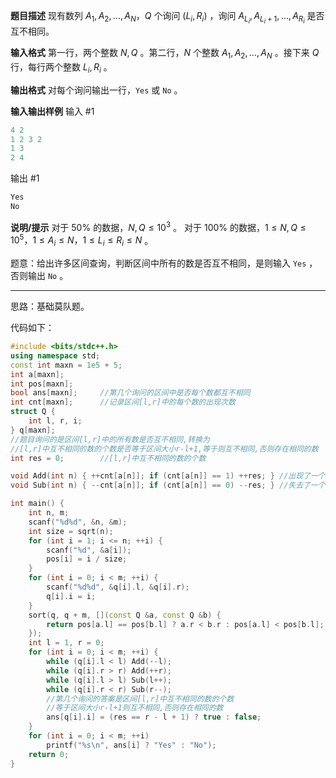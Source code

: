 **题目描述**
现有数列 $A_1,A_2,\ldots,A_N$，$Q$ 个询问 $(L_i,R_i)$ ，询问 $A_{L_i} ,A_{L_i+1},\ldots,A_{R_i}$ 是否互不相同。

**输入格式**
第一行，两个整数 $N,Q$ 。第二行，$N$ 个整数 $A_1, A_2, \ldots , A_N$ 。接下来 $Q$ 行，每行两个整数 $L_i,R_i$ 。

**输出格式**
对每个询问输出一行，`Yes` 或 `No` 。

**输入输出样例**
输入 #1

```cpp
4 2
1 2 3 2
1 3
2 4
```
输出 #1

```cpp
Yes
No
```
**说明/提示**
对于 $50\%$ 的数据，$N,Q \le 10^3$ 。
对于 $100\%$ 的数据，$1 \le N,Q \le 10^5，1 \le A_i \le N，1 \le L_i \le R_i \le N$ 。

题意：给出许多区间查询，判断区间中所有的数是否互不相同，是则输入 `Yes` ，否则输出 `No` 。

---
思路：基础莫队题。

代码如下：
```cpp
#include <bits/stdc++.h>
using namespace std;
const int maxn = 1e5 + 5;
int a[maxn];
int pos[maxn];
bool ans[maxn];		//第几个询问的区间中是否每个数都互不相同 
int cnt[maxn];		//记录区间[l,r]中的每个数的出现次数 
struct Q {
	int l, r, i;
} q[maxn];
//题目询问的是区间[l,r]中的所有数是否互不相同,转换为
//[l,r]中互不相同的数的个数是否等于区间大小r-l+1,等于则互不相同,否则存在相同的数 
int res = 0;		//[l,r]中互不相同的数的个数

void Add(int n) { ++cnt[a[n]]; if (cnt[a[n]] == 1) ++res; } //出现了一个不同的数,res++ 
void Sub(int n) { --cnt[a[n]]; if (cnt[a[n]] == 0) --res; } //失去了一个不同的数,res-- 

int main() {
	int n, m;
	scanf("%d%d", &n, &m);
	int size = sqrt(n);
	for (int i = 1; i <= n; ++i) {
		scanf("%d", &a[i]);
		pos[i] = i / size;
	}
	for (int i = 0; i < m; ++i) {
		scanf("%d%d", &q[i].l, &q[i].r);
		q[i].i = i;
	}
	sort(q, q + m, [](const Q &a, const Q &b) {
		return pos[a.l] == pos[b.l] ? a.r < b.r : pos[a.l] < pos[b.l];
	});
	int l = 1, r = 0;
	for (int i = 0; i < m; ++i) {
		while (q[i].l < l) Add(--l);
		while (q[i].r > r) Add(++r);
		while (q[i].l > l) Sub(l++);
		while (q[i].r < r) Sub(r--);
		//第几个询问的答案是区间[l,r]中互不相同的数的个数 
		//等于区间大小r-l+1则互不相同,否则存在相同的数  
		ans[q[i].i] = (res == r - l + 1) ? true : false; 
	}
	for (int i = 0; i < m; ++i) 
		printf("%s\n", ans[i] ? "Yes" : "No"); 
    return 0;
}
```
